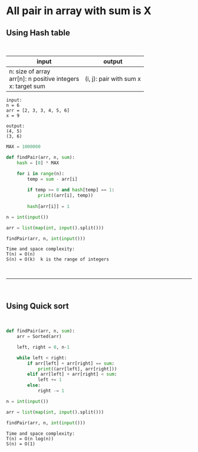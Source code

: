 # All pair in array with sum is X

## Using Hash table

<br>

| input | output |
| --- | --- |
| n: size of array <br> arr[n]: n positive integers <br> x: target sum | (i, j): pair  with sum x |


```
input:
n = 6
arr = [2, 3, 3, 4, 5, 6]
x = 9

output:
(4, 5)
(3, 6)
```

```python
MAX = 1000000

def findPair(arr, n, sum):
    hash = [0] * MAX

    for i in range(n):
        temp = sum - arr[i]
        
        if temp >= 0 and hash[temp] == 1:
            print((arr[i], temp))
        
        hash[arr[i]] = 1

n = int(input())

arr = list(map(int, input().split()))

findPair(arr, n, int(input()))
```

```
Time and space complexity:
T(n) = O(n)
S(n) = O(k)  k is the range of integers
```

<br>

---

<br>

## Using Quick sort

<br>

```python
def findPair(arr, n, sum):
    arr = Sorted(arr)

    left, right = 0, n-1

    while left < right:
        if arr[left] + arr[right] == sum:
            print((arr[left], arr[right]))
        elif arr[left] + arr[right] < sum:
            left += 1
        else:
            right -= 1

n = int(input())

arr = list(map(int, input().split()))

findPair(arr, n, int(input()))
```

```
Time and space complexity:
T(n) = O(n log(n))
S(n) = O(1)  
```
